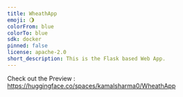 ```yaml
---
title: WheathApp
emoji: 🌖
colorFrom: blue
colorTo: blue
sdk: docker
pinned: false
license: apache-2.0
short_description: This is the Flask based Web App.
---
```


Check out the Preview : https://huggingface.co/spaces/kamalsharma0/WheathApp
